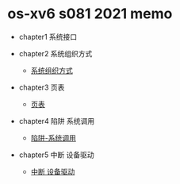 # os-xv6 s081 2021 memo
* chapter1 系统接口
* chapter2 系统组织方式
    * [系统组织方式](memos/chapter2.md)

* chapter3 页表
    * [页表](memos/virtual-memory.md)

* chapter4 陷阱 系统调用
    * [陷阱-系统调用](memos/chapter4-trap-system-call.md)

* chapter5 中断 设备驱动
    * [中断 设备驱动](memos/chapter5-interupt-device_driver.md)
